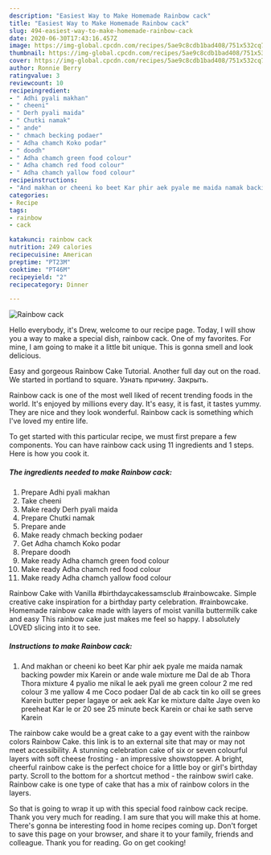 ```yaml
---
description: "Easiest Way to Make Homemade Rainbow cack"
title: "Easiest Way to Make Homemade Rainbow cack"
slug: 494-easiest-way-to-make-homemade-rainbow-cack
date: 2020-06-30T17:43:16.457Z
image: https://img-global.cpcdn.com/recipes/5ae9c8cdb1bad408/751x532cq70/rainbow-cack-recipe-main-photo.jpg
thumbnail: https://img-global.cpcdn.com/recipes/5ae9c8cdb1bad408/751x532cq70/rainbow-cack-recipe-main-photo.jpg
cover: https://img-global.cpcdn.com/recipes/5ae9c8cdb1bad408/751x532cq70/rainbow-cack-recipe-main-photo.jpg
author: Ronnie Berry
ratingvalue: 3
reviewcount: 10
recipeingredient:
- " Adhi pyali makhan"
- " cheeni"
- " Derh pyali maida"
- " Chutki namak"
- " ande"
- " chmach becking podaer"
- " Adha chamch Koko podar"
- " doodh"
- " Adha chamch green food colour"
- " Adha chamch red food colour"
- " Adha chamch yallow food colour"
recipeinstructions:
- "And makhan or cheeni ko beet Kar phir aek pyale me maida namak backing powder mix Karein or ande wale mixture me Dal de ab Thora Thora mixture 4 pyalio me nikal le aek pyali me green colour 2 me red colour 3 me yallow 4 me Coco podaer Dal de ab cack tin ko oill se grees Karein butter peper lagaye or aek aek Kar ke mixture dalte Jaye oven ko preeheat Kar le or 20 see 25 minute beck Karein or chai ke sath serve Karein"
categories:
- Recipe
tags:
- rainbow
- cack

katakunci: rainbow cack 
nutrition: 249 calories
recipecuisine: American
preptime: "PT23M"
cooktime: "PT46M"
recipeyield: "2"
recipecategory: Dinner

---
```



![Rainbow cack](https://img-global.cpcdn.com/recipes/5ae9c8cdb1bad408/751x532cq70/rainbow-cack-recipe-main-photo.jpg)

Hello everybody, it's Drew, welcome to our recipe page. Today, I will show you a way to make a special dish, rainbow cack. One of my favorites. For mine, I am going to make it a little bit unique. This is gonna smell and look delicious.

Easy and gorgeous Rainbow Cake Tutorial. Another full day out on the road. We started in portland to square. Узнать причину. Закрыть.

Rainbow cack is one of the most well liked of recent trending foods in the world. It's enjoyed by millions every day. It's easy, it is fast, it tastes yummy. They are nice and they look wonderful. Rainbow cack is something which I've loved my entire life.


To get started with this particular recipe, we must first prepare a few components. You can have rainbow cack using 11 ingredients and 1 steps. Here is how you cook it.

<!--inarticleads1-->

##### The ingredients needed to make Rainbow cack:

1. Prepare  Adhi pyali makhan
1. Take  cheeni
1. Make ready  Derh pyali maida
1. Prepare  Chutki namak
1. Prepare  ande
1. Make ready  chmach becking podaer
1. Get  Adha chamch Koko podar
1. Prepare  doodh
1. Make ready  Adha chamch green food colour
1. Make ready  Adha chamch red food colour
1. Make ready  Adha chamch yallow food colour


Rainbow Cake with Vanilla #birthdaycakessamsclub #rainbowcake. Simple creative cake inspiration for a birthday party celebration. #rainbowcake. Homemade rainbow cake made with layers of moist vanilla buttermilk cake and easy This rainbow cake just makes me feel so happy. I absolutely LOVED slicing into it to see. 

<!--inarticleads2-->

##### Instructions to make Rainbow cack:

1. And makhan or cheeni ko beet Kar phir aek pyale me maida namak backing powder mix Karein or ande wale mixture me Dal de ab Thora Thora mixture 4 pyalio me nikal le aek pyali me green colour 2 me red colour 3 me yallow 4 me Coco podaer Dal de ab cack tin ko oill se grees Karein butter peper lagaye or aek aek Kar ke mixture dalte Jaye oven ko preeheat Kar le or 20 see 25 minute beck Karein or chai ke sath serve Karein


The rainbow cake would be a great cake to a gay event with the rainbow colors Rainbow Cake. this link is to an external site that may or may not meet accessibility. A stunning celebration cake of six or seven colourful layers with soft cheese frosting - an impressive showstopper. A bright, cheerful rainbow cake is the perfect choice for a little boy or girl&#39;s birthday party. Scroll to the bottom for a shortcut method - the rainbow swirl cake. Rainbow cake is one type of cake that has a mix of rainbow colors in the layers. 

So that is going to wrap it up with this special food rainbow cack recipe. Thank you very much for reading. I am sure that you will make this at home. There's gonna be interesting food in home recipes coming up. Don't forget to save this page on your browser, and share it to your family, friends and colleague. Thank you for reading. Go on get cooking!
